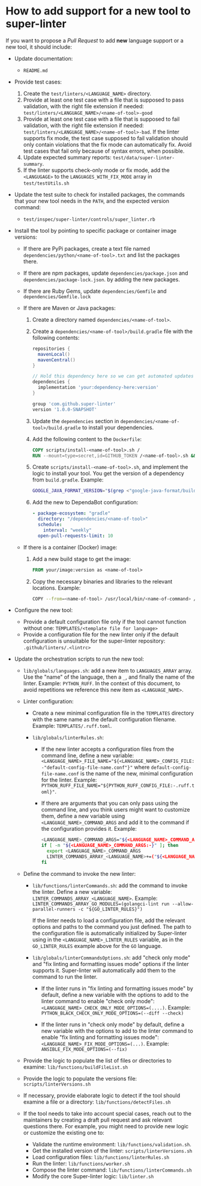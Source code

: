 # How to add support for a new tool to super-linter

If you want to propose a _Pull Request_ to add **new** language support or a
new tool, it should include:

- Update documentation:
  - `README.md`
- Provide test cases:

  1. Create the `test/linters/<LANGUAGE_NAME>` directory.
  2. Provide at least one test case with a file that is supposed to pass validation,
     with the right file extension if needed: `test/linters/<LANGUAGE_NAME>/<name-of-tool>-good`
  3. Provide at least one test case with a file that is supposed to fail validation,
     with the right file extension if needed: `test/linters/<LANGUAGE_NAME>/<name-of-tool>-bad`.
     If the linter supports fix mode, the test case supposed to fail validation
     should only contain violations that the fix mode can automatically fix.
     Avoid test cases that fail only because of syntax errors, when possible.
  4. Update expected summary reports: `test/data/super-linter-summary`.
  5. If the linter supports check-only mode or fix mode, add the `<LANGUGAGE>`
     to the `LANGUAGES_WITH_FIX_MODE` array in `test/testUtils.sh`

- Update the test suite to check for installed packages, the commands that your new tool needs in the `PATH`, and the expected version command:

  - `test/inspec/super-linter/controls/super_linter.rb`

- Install the tool by pointing to specific package or container image versions:

  - If there are PyPi packages, create a text file named `dependencies/python/<name-of-tool>.txt`
    and list the packages there.
  - If there are npm packages, update `dependencies/package.json` and `dependencies/package-lock.json`.
    by adding the new packages.
  - If there are Ruby Gems, update `dependencies/Gemfile` and `dependencies/Gemfile.lock`
  - If there are Maven or Java packages:

    1. Create a directory named `dependencies/<name-of-tool>`.
    2. Create a `dependencies/<name-of-tool>/build.gradle` file with the following contents:

       ```gradle
       repositories {
         mavenLocal()
         mavenCentral()
       }

       // Hold this dependency here so we can get automated updates using DependaBot
       dependencies {
         implementation 'your:dependency-here:version'
       }

       group 'com.github.super-linter'
       version '1.0.0-SNAPSHOT'
       ```

    3. Update the `dependencies` section in `dependencies/<name-of-tool>/build.gradle` to
       install your dependencies.
    4. Add the following content to the `Dockerfile`:

       ```dockerfile
       COPY scripts/install-<name-of-tool>.sh /
       RUN --mount=type=secret,id=GITHUB_TOKEN /<name-of-tool>.sh && rm -rf /<name-of-tool>.sh
       ```

    5. Create `scripts/install-<name-of-tool>.sh`, and implement the logic to install your tool.
       You get the version of a dependency from `build.gradle`. Example:

       ```sh
       GOOGLE_JAVA_FORMAT_VERSION="$(grep <"google-java-format/build.gradle" "google-java-format" | awk -F ':' '{print $3}' | tr -d "'")"
       ```

    6. Add the new to DependaBot configuration:

       ```yaml
       - package-ecosystem: "gradle"
         directory: "/dependencies/<name-of-tool>"
         schedule:
           interval: "weekly"
         open-pull-requests-limit: 10
       ```

  - If there is a container (Docker) image:

    1. Add a new build stage to get the image:

       ```dockerfile
       FROM your/image:version as <name-of-tool>
       ```

    1. Copy the necessary binaries and libraries to the relevant locations. Example:

       ```sh
       COPY --from=<name-of-tool> /usr/local/bin/<name-of-command> /usr/bin/
       ```

- Configure the new tool:

  - Provide a default configuration file only if the tool cannot function without one: `TEMPLATES/<template file for language>`
  - Provide a configuration file for the new linter only if the default configuration is unsuitable for the super-linter repository: `.github/linters/.<lintrc>`

- Update the orchestration scripts to run the new tool:

  - `lib/globals/languages.sh`: add a new item to `LANGUAGES_ARRAY` array. Use the
    "name" of the language, then a `_`, and finally the name of the linter. Example: `PYTHON_RUFF`.
    In the context of this document, to avoid repetitions we reference this new
    item as `<LANGUAGE_NAME>`.

  - Linter configuration:

    - Create a new minimal configuration file in the `TEMPLATES` directory with the same name as the
      default configuration filename. Example: `TEMPLATES/.ruff.toml`.
    - `lib/globals/linterRules.sh`:

      - If the new linter accepts a configuration files from the command line,
        define a new variable:
        `<LANGUAGE_NAME>_FILE_NAME="${<LANGUAGE_NAME>_CONFIG_FILE:-"default-config-file-name.conf"}"`
        where `default-config-file-name.conf` is the name of the new,
        minimal configuration for the linter. Example:
        `PYTHON_RUFF_FILE_NAME="${PYTHON_RUFF_CONFIG_FILE:-.ruff.toml}"`.
      - If there are arguments that you can only pass using the command line, and you think users
        might want to customize them, define a new variable using
        `<LANGUAGE_NAME>_COMMAND_ARGS` and add it to the command if the
        configuration provides it. Example:

        ```bash
        <LANGUAGE_NAME>_COMMAND_ARGS="${<LANGUAGE_NAME>_COMMAND_ARGS:-""}"
        if [ -n "${<LANGUAGE_NAME>_COMMAND_ARGS:-}" ]; then
          export <LANGUAGE_NAME>_COMMAND_ARGS
          LINTER_COMMANDS_ARRAY_<LANGUAGE_NAME>+=("${<LANGUAGE_NAME>_COMMAND_ARGS}")
        fi
        ```

  - Define the command to invoke the new linter:

    - `lib/functions/linterCommands.sh`: add the command to invoke the linter.
      Define a new variable: `LINTER_COMMANDS_ARRAY_<LANGUAGE_NAME>`.
      Example:
      `LINTER_COMMANDS_ARRAY_GO_MODULES=(golangci-lint run --allow-parallel-runners -c "${GO_LINTER_RULES}")`

      If the linter needs to load a configuration file, add the relevant options
      and paths to the command you just defined. The path to the configuration
      file is automatically initialized by Super-linter using in the
      `<LANGUAGE_NAME>_LINTER_RULES` variable, as in the `GO_LINTER_RULES`
      example above for the `GO` language.

    - `lib/globals/linterCommandsOptions.sh`: add "check only mode" and "fix
      linting and formatting issues mode" options if the linter supports it.
      Super-linter will automatically add them to the command to run the linter.

      - If the linter runs in "fix linting and formatting issues mode" by
        default, define a new variable with the options to add to the linter
        command to enable "check only mode":
        `<LANGUAGE_NAME>_CHECK_ONLY_MODE_OPTIONS=(....)`.
        Example: `PYTHON_BLACK_CHECK_ONLY_MODE_OPTIONS=(--diff --check)`

      - If the linter runs in "check only mode" by
        default, define a new variable with the options to add to the linter
        command to enable "fix linting and formatting issues mode":
        `<LANGUAGE_NAME>_FIX_MODE_OPTIONS=(...)`.
        Example: `ANSIBLE_FIX_MODE_OPTIONS=(--fix)`

  - Provide the logic to populate the list of files or directories to examine: `lib/functions/buildFileList.sh`
  - Provide the logic to populate the versions file: `scripts/linterVersions.sh`
  - If necessary, provide elaborate logic to detect if the tool should examine a file or a directory: `lib/functions/detectFiles.sh`
  - If the tool needs to take into account special cases, reach out to the
    maintainers by creating a draft pull request and ask relevant questions
    there. For example, you might need to provide new logic or customize
    the existing one to:

    - Validate the runtime environment: `lib/functions/validation.sh`.
    - Get the installed version of the linter: `scripts/linterVersions.sh`
    - Load configuration files: `lib/functions/linterRules.sh`
    - Run the linter: `lib/functions/worker.sh`
    - Compose the linter command: `lib/functions/linterCommands.sh`
    - Modify the core Super-linter logic: `lib/linter.sh`
